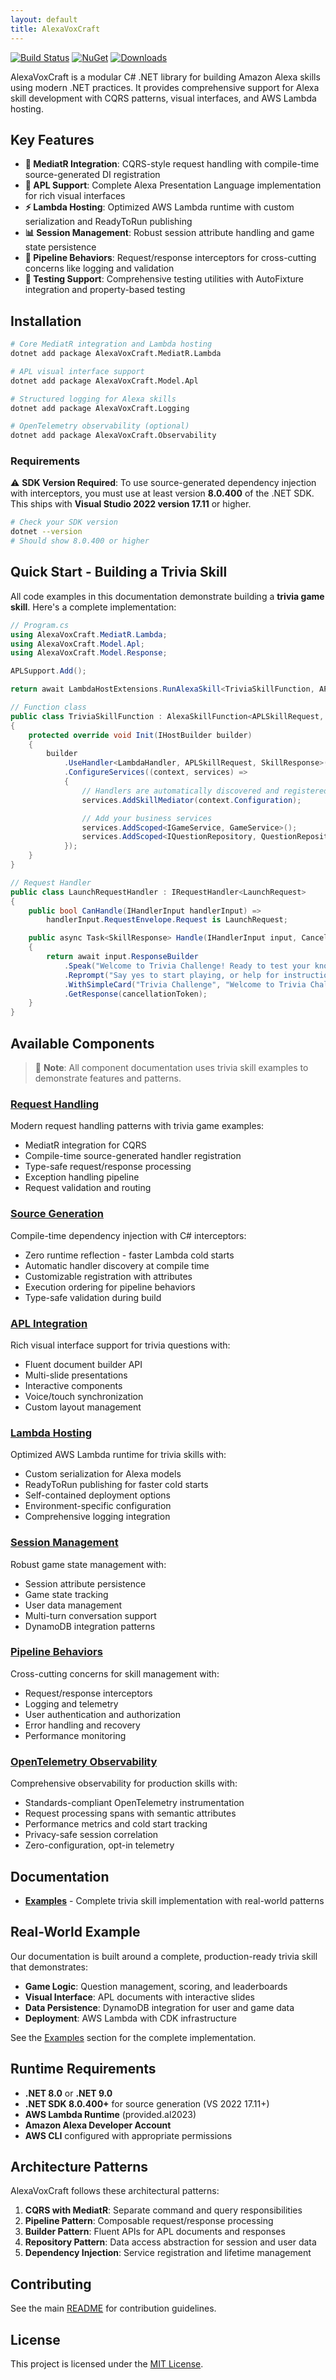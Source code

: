 ```yaml
---
layout: default
title: AlexaVoxCraft
---
```


[![Build Status](https://github.com/LayeredCraft/alexa-vox-craft/actions/workflows/build.yaml/badge.svg)](https://github.com/LayeredCraft/alexa-vox-craft/actions/workflows/build.yaml)
[![NuGet](https://img.shields.io/nuget/v/AlexaVoxCraft.MediatR.Lambda.svg)](https://www.nuget.org/packages/AlexaVoxCraft.MediatR.Lambda/)
[![Downloads](https://img.shields.io/nuget/dt/AlexaVoxCraft.MediatR.Lambda.svg)](https://www.nuget.org/packages/AlexaVoxCraft.MediatR.Lambda/)

AlexaVoxCraft is a modular C# .NET library for building Amazon Alexa skills using modern .NET practices. It provides comprehensive support for Alexa skill development with CQRS patterns, visual interfaces, and AWS Lambda hosting.

## Key Features

- **🎯 MediatR Integration**: CQRS-style request handling with compile-time source-generated DI registration
- **🎨 APL Support**: Complete Alexa Presentation Language implementation for rich visual interfaces
- **⚡ Lambda Hosting**: Optimized AWS Lambda runtime with custom serialization and ReadyToRun publishing
- **📊 Session Management**: Robust session attribute handling and game state persistence
- **🔧 Pipeline Behaviors**: Request/response interceptors for cross-cutting concerns like logging and validation
- **🧪 Testing Support**: Comprehensive testing utilities with AutoFixture integration and property-based testing

## Installation

```bash
# Core MediatR integration and Lambda hosting
dotnet add package AlexaVoxCraft.MediatR.Lambda

# APL visual interface support
dotnet add package AlexaVoxCraft.Model.Apl

# Structured logging for Alexa skills
dotnet add package AlexaVoxCraft.Logging

# OpenTelemetry observability (optional)
dotnet add package AlexaVoxCraft.Observability
```

### Requirements

⚠️ **SDK Version Required**: To use source-generated dependency injection with interceptors, you must use at least version **8.0.400** of the .NET SDK. This ships with **Visual Studio 2022 version 17.11** or higher.

```bash
# Check your SDK version
dotnet --version
# Should show 8.0.400 or higher
```

## Quick Start - Building a Trivia Skill

All code examples in this documentation demonstrate building a **trivia game skill**. Here's a complete implementation:

```csharp
// Program.cs
using AlexaVoxCraft.MediatR.Lambda;
using AlexaVoxCraft.Model.Apl;
using AlexaVoxCraft.Model.Response;

APLSupport.Add();

return await LambdaHostExtensions.RunAlexaSkill<TriviaSkillFunction, APLSkillRequest, SkillResponse>();

// Function class
public class TriviaSkillFunction : AlexaSkillFunction<APLSkillRequest, SkillResponse>
{
    protected override void Init(IHostBuilder builder)
    {
        builder
            .UseHandler<LambdaHandler, APLSkillRequest, SkillResponse>()
            .ConfigureServices((context, services) =>
            {
                // Handlers are automatically discovered and registered at compile time
                services.AddSkillMediator(context.Configuration);

                // Add your business services
                services.AddScoped<IGameService, GameService>();
                services.AddScoped<IQuestionRepository, QuestionRepository>();
            });
    }
}

// Request Handler
public class LaunchRequestHandler : IRequestHandler<LaunchRequest>
{
    public bool CanHandle(IHandlerInput handlerInput) => 
        handlerInput.RequestEnvelope.Request is LaunchRequest;

    public async Task<SkillResponse> Handle(IHandlerInput input, CancellationToken cancellationToken)
    {
        return await input.ResponseBuilder
            .Speak("Welcome to Trivia Challenge! Ready to test your knowledge?")
            .Reprompt("Say yes to start playing, or help for instructions.")
            .WithSimpleCard("Trivia Challenge", "Welcome to Trivia Challenge!")
            .GetResponse(cancellationToken);
    }
}
```

## Available Components

> 📝 **Note**: All component documentation uses trivia skill examples to demonstrate features and patterns.

### [Request Handling](components/request-handling.md)

Modern request handling patterns with trivia game examples:

- MediatR integration for CQRS
- Compile-time source-generated handler registration
- Type-safe request/response processing
- Exception handling pipeline
- Request validation and routing

### [Source Generation](components/source-generation.md)

Compile-time dependency injection with C# interceptors:

- Zero runtime reflection - faster Lambda cold starts
- Automatic handler discovery at compile time
- Customizable registration with attributes
- Execution ordering for pipeline behaviors
- Type-safe validation during build

### [APL Integration](components/apl-integration.md)

Rich visual interface support for trivia questions with:

- Fluent document builder API
- Multi-slide presentations
- Interactive components
- Voice/touch synchronization
- Custom layout management

### [Lambda Hosting](components/lambda-hosting.md)

Optimized AWS Lambda runtime for trivia skills with:

- Custom serialization for Alexa models
- ReadyToRun publishing for faster cold starts
- Self-contained deployment options
- Environment-specific configuration
- Comprehensive logging integration

### [Session Management](components/session-management.md)

Robust game state management with:

- Session attribute persistence
- Game state tracking
- User data management
- Multi-turn conversation support
- DynamoDB integration patterns

### [Pipeline Behaviors](components/pipeline-behaviors.md)

Cross-cutting concerns for skill management with:

- Request/response interceptors
- Logging and telemetry
- User authentication and authorization
- Error handling and recovery
- Performance monitoring

### [OpenTelemetry Observability](components/observability.md)

Comprehensive observability for production skills with:

- Standards-compliant OpenTelemetry instrumentation
- Request processing spans with semantic attributes
- Performance metrics and cold start tracking
- Privacy-safe session correlation
- Zero-configuration, opt-in telemetry

## Documentation

- **[Examples](examples/index.md)** - Complete trivia skill implementation with real-world patterns

## Real-World Example

Our documentation is built around a complete, production-ready trivia skill that demonstrates:

- **Game Logic**: Question management, scoring, and leaderboards
- **Visual Interface**: APL documents with interactive slides
- **Data Persistence**: DynamoDB integration for user and game data
- **Deployment**: AWS Lambda with CDK infrastructure

See the [Examples](examples/index.md) section for the complete implementation.

## Runtime Requirements

- **.NET 8.0** or **.NET 9.0**
- **.NET SDK 8.0.400+** for source generation (VS 2022 17.11+)
- **AWS Lambda Runtime** (provided.al2023)
- **Amazon Alexa Developer Account**
- **AWS CLI** configured with appropriate permissions

## Architecture Patterns

AlexaVoxCraft follows these architectural patterns:

1. **CQRS with MediatR**: Separate command and query responsibilities
2. **Pipeline Pattern**: Composable request/response processing
3. **Builder Pattern**: Fluent APIs for APL documents and responses
4. **Repository Pattern**: Data access abstraction for session and user data
5. **Dependency Injection**: Service registration and lifetime management

## Contributing

See the main [README](https://github.com/LayeredCraft/alexa-vox-craft#contributing) for contribution guidelines.

## License

This project is licensed under the [MIT License](https://github.com/LayeredCraft/alexa-vox-craft/blob/main/LICENSE).